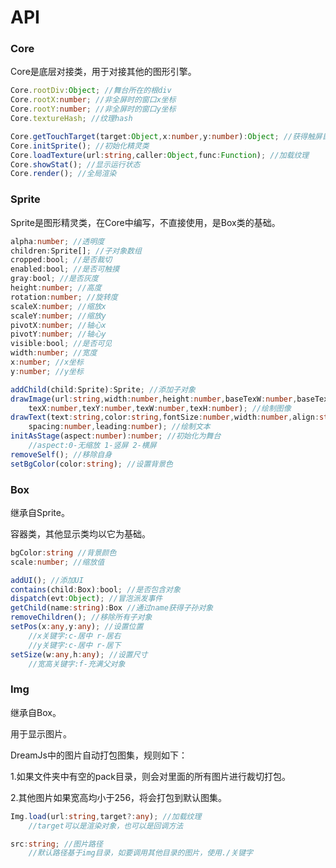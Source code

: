 API
========
### Core ###

Core是底层对接类，用于对接其他的图形引擎。

```typescript
Core.rootDiv:Object; //舞台所在的根div
Core.rootX:number; //非全屏时的窗口x坐标
Core.rootY:number; //非全屏时的窗口y坐标
Core.textureHash; //纹理hash

Core.getTouchTarget(target:Object,x:number,y:number):Object; //获得触屏目标
Core.initSprite(); //初始化精灵类
Core.loadTexture(url:string,caller:Object,func:Function); //加载纹理
Core.showStat(); //显示运行状态
Core.render(); //全局渲染
```

### Sprite ###

Sprite是图形精灵类，在Core中编写，不直接使用，是Box类的基础。

```typescript
alpha:number; //透明度
children:Sprite[]; //子对象数组
cropped:bool; //是否裁切
enabled:bool; //是否可触摸
gray:bool; //是否灰度
height:number; //高度
rotation:number; //旋转度
scaleX:number; //缩放x
scaleY:number; //缩放y
pivotX:number; //轴心x
pivotY:number; //轴心y
visible:bool; //是否可见
width:number; //宽度
x:number; //x坐标
y:number; //y坐标

addChild(child:Sprite):Sprite; //添加子对象
drawImage(url:string,width:number,height:number,baseTexW:number,baseTexH:number,
    texX:number,texY:number,texW:number,texH:number); //绘制图像
drawText(text:string,color:string,fontSize:number,width:number,align:string,
    spacing:number,leading:number); //绘制文本
initAsStage(aspect:number):number; //初始化为舞台
    //aspect:0-无缩放 1-竖屏 2-横屏
removeSelf(); //移除自身
setBgColor(color:string); //设置背景色
```

### Box ###

继承自Sprite。

容器类，其他显示类均以它为基础。

```typescript
bgColor:string //背景颜色
scale:number; //缩放值

addUI(); //添加UI
contains(child:Box):bool; //是否包含对象
dispatch(evt:Object); //冒泡派发事件
getChild(name:string):Box //通过name获得子孙对象
removeChildren(); //移除所有子对象
setPos(x:any,y:any); //设置位置
    //x关键字:c-居中 r-居右
    //y关键字:c-居中 r-居下
setSize(w:any,h:any); //设置尺寸
    //宽高关键字:f-充满父对象
```

### Img ###

继承自Box。

用于显示图片。

DreamJs中的图片自动打包图集，规则如下：

1.如果文件夹中有空的pack目录，则会对里面的所有图片进行裁切打包。

2.其他图片如果宽高均小于256，将会打包到默认图集。

```typescript
Img.load(url:string,target?:any); //加载纹理
    //target可以是渲染对象，也可以是回调方法

src:string; //图片路径
    //默认路径基于img目录，如要调用其他目录的图片，使用./关键字
```